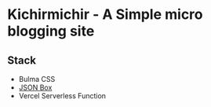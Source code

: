 # Kichirmichir - A Simple micro blogging site

## Stack
- Bulma CSS
- [JSON Box](https://jsonbox.io/)
- Vercel Serverless Function